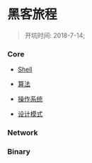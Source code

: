 #   黑客旅程
> 开坑时间: 2018-7-14;

### Core
+ [Shell](/docs/Core/Shell/Main.md)

+ [算法](/docs/Core/Algorithms/Main.md)

+ [操作系统](/docs/Core/System/Main.md)

+ [设计模式](/docs/Core/DesignPattern/Main.md)

### Network

### Binary
